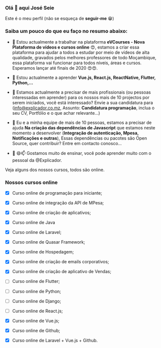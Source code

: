 ### Olá 👋 aqui José Seie

Este é o meu perfil (não se esqueça de **seguir-me** 😁)

### Saiba um pouco do que eu faço no resumo abaixo: 

- 🔭 Estou actualmente a trabalhar na plataforma **eVCourses - Nova Plataforma de vídeos e cursos online** 😍, estamos a criar essa plataforma para ajudar a todos a estudar por meio de vídeos de alta qualidade, gravados pelos melhores professores de todo Moçambique, essa plataforma vai funcionar para todos níveis, áreas e cursos. Esperamos lançar até finais de 2020 😍😍.

- 🌱 Estou actualmente a aprender **Vue.js, React.js, ReactNative, Flutter, Python,...**

- 👯 Estamos actualmente a precisar de mais profissionais (ou pessoas interessadas em aprender) para os nossos mais de 10 projectos por serem iniciados, você está interessado? Envie a sua candidatura para (info@explicador.co.mz, Assunto: **Candidatura programação**, inclua o seu CV, Portfólio e o que achar relevante...)

- 🤔 Eu e a minha equipe de mais de 10 pessoas, estamos a precisar de ajuda **Na criação das dependências de Javascript** que estamos neste momento a desenvolver (**Integração de autenticação, Mpesa, Notificações e outras**), Essas dependências ou pacotes são Open Source, quer contribuir? Entre em contacto conosco...

- 💬 😄📫 Gostamos muito de ensinar, você pode aprender muito com o pessoal da @Explicador.

Veja alguns dos nossos cursos, todos são online.

### Nossos cursos online

- [x] Curso online de programação para iniciante;
- [x] Curso online de integração da API de MPesa;
- [x] Curso online de criação de aplicativos;
- [x] Curso online de Java
- [x] Curso online de Laravel;
- [x] Curso online de Quasar Framework;
- [x] Curso online de Hospedagem;
- [x] Curso online de criação de emails corporativos;
- [x] Curso online de criação de aplicativo de Vendas;
- [ ] Curso online de Flutter;
- [ ] Curso online de Python;
- [ ] Curso online de Django;
- [ ] Curso online de React.js;
- [x] Curso online de Vue.js;
- [x] Curso online de Github;
- [x] Curso online de Laravel + Vue.js + Github.



